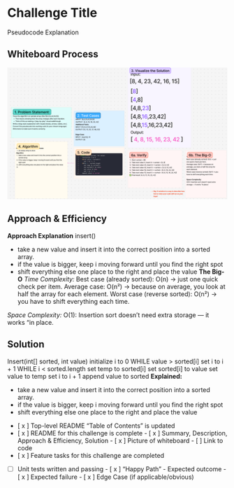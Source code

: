 # Challenge Title
<!-- Challenge Name -->
Pseudocode Explanation
## Whiteboard Process
![Pseudocode Explanation ](img/pseudo-insert-wp_cc26.png)

## Approach & Efficiency
<!-- What approach did you take? Why? What is the Big O space/time for this approach? -->
**Approach Explanation**
insert()
- take a new value and insert it into the correct position into a sorted array.
- if the value is bigger, keep i moving forward until you find the right spot
- shift everything else one place to the right and place the value
**The Big-O**
*Time Complexity:*
Best case (already sorted): O(n) → just one quick check per item.
Average case: O(n²) → because on average, you look at half the array for each element.
Worst case (reverse sorted): O(n²) → you have to shift everything each time.

*Space Complexity:*
O(1): Insertion sort doesn’t need extra storage — it works “in place.

## Solution
<!-- Show how to run your code, and examples of it in action -->
Insert(int[] sorted, int value)
  initialize i to 0
  WHILE value > sorted[i]
    set i to i + 1
  WHILE i < sorted.length
    set temp to sorted[i]
    set sorted[i] to value
    set value to temp
    set i to i + 1
  append value to sorted
  **Explained:**
- take a new value and insert it into the correct position into a sorted array.
- if the value is bigger, keep i moving forward until you find the right spot
- shift everything else one place to the right and place the value
<!-- CHECKLIST: Whiteboard Process -->

 - [ x ] Top-level README “Table of Contents” is updated
 - [ x ] README for this challenge is complete
       - [ x ] Summary, Description, Approach & Efficiency, Solution
       - [ x ] Picture of whiteboard
       - [ ] Link to code
 - [ x ] Feature tasks for this challenge are completed
 - [ ] Unit tests written and passing
       - [ x ] “Happy Path” - Expected outcome
       - [ x ] Expected failure
       - [ x ] Edge Case (if applicable/obvious)
